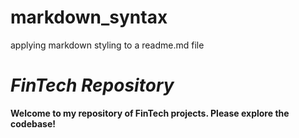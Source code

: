# markdown_syntax
applying markdown styling to a readme.md file

# *FinTech Repository*

**Welcome to my repository of FinTech projects.  Please explore the codebase!**